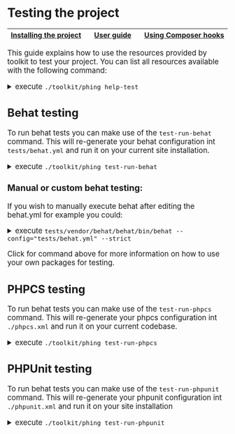 # Testing the project

<big><table><thead><tr><th nowrap> [Installing the project](./installing-project.md#installing-the-project) </th><th width="100%" align="center"> [User guide](../README.md#user-guide) </th><th nowrap> [Using Composer hooks](./composer-hooks.md#using-composer-hooks) </th></tr></thead></table>

This guide explains how to use the resources provided by toolkit to test your 
project. You can list all resources available with the following command:

<details><p><summary>execute <code>./toolkit/phing help-test</code></summary></p>

```
$ toolkit/phing help-test
+--------------------+------------+-------------------------------------------------------------------------------+
| Target name        | Visibility | Description                                                                   |
+--------------------+------------+-------------------------------------------------------------------------------+
+--------------------+------------+-------------------------------------------------------------------------------+
| test                                                                                                            |
+--------------------+------------+-------------------------------------------------------------------------------+
| test-run-phpcs     | visible    | Refresh configuration and run phpcs review.                                   |
| test-run-qa        | visible    | Refresh configuration and run qa review.                                      |
| build-project-test | hidden     |                                                                               |
| test-qa-exec       | visible    |                                                                               |
+--------------------+------------+-------------------------------------------------------------------------------+
```
</p></details>

## Behat testing
To run behat tests you can make use of the `test-run-behat` command. This will
re-generate your behat configuration int `tests/behat.yml` and run it on your
current site installation.

<details><p><summary>execute <code>./toolkit/phing test-run-behat</code></summary></p>

```
+ ./toolkit/phing test-run-behat
Buildfile: /test/toolkit/build.xml
 [property] Loading /test/toolkit/vendor/ec-europa/toolkit/includes/phing/build/boot.props
 [property] Loading /test/toolkit/build.project.props
 [property] Loading /test/toolkit/.tmp/build.version.props
     [echo] Global share directory /cache/share available.
     [echo] Temporary directory /test/toolkit/.tmp available.

root > test-behat-setup:

     [copy] Copying 1 file to /test/toolkit/tests

root > test-composer-install:

     [echo] Run 'composer install' in best folder.
 [composer] Executing /usr/bin/php composer.phar install --working-dir=/test/toolkit/tests --no-interaction --no-suggest --ansi
You are running composer with xdebug enabled. This has a major impact on runtime performance. See https://getcomposer.org/xdebug
Loading composer repositories with package information
Installing dependencies (including require-dev) from lock file
  - Installing guzzlehttp/promises (v1.3.1)
    Loading from cache

  - Installing psr/http-message (1.0.1)
    Loading from cache

  - Installing guzzlehttp/psr7 (1.4.2)
    Loading from cache

  - Installing behat/gherkin (v4.4.5)
    Loading from cache

  - Installing symfony/polyfill-mbstring (v1.4.0)
    Loading from cache

  - Installing symfony/dom-crawler (v3.3.6)
    Loading from cache

  - Installing symfony/browser-kit (v3.3.6)
    Loading from cache

  - Installing symfony/css-selector (v3.3.6)
    Loading from cache

  - Installing behat/mink (v1.7.1)
    Loading from cache

  - Installing behat/mink-browserkit-driver (v1.3.2)
    Loading from cache

  - Installing behat/transliterator (v1.2.0)
    Loading from cache

  - Installing symfony/finder (v3.3.6)
    Loading from cache

  - Installing symfony/filesystem (v3.3.6)
    Loading from cache

  - Installing symfony/yaml (v3.3.6)
    Loading from cache

  - Installing symfony/translation (v3.3.6)
    Loading from cache

  - Installing symfony/event-dispatcher (v3.0.9)
    Loading from cache

  - Installing psr/container (1.0.0)
    Loading from cache

  - Installing symfony/dependency-injection (v3.3.6)
    Loading from cache

  - Installing psr/log (1.0.2)
    Loading from cache

  - Installing symfony/debug (v3.3.6)
    Loading from cache

  - Installing symfony/console (v3.3.6)
    Loading from cache

  - Installing symfony/config (v3.3.6)
    Loading from cache

  - Installing symfony/class-loader (v3.3.6)
    Loading from cache

  - Installing behat/behat (v3.1.0)
    Loading from cache

  - Installing bex/behat-extension-driver-locator (1.0.2)
    Loading from cache

  - Installing behat/mink-extension (v2.2)
    Loading from cache

  - Installing bex/behat-screenshot (1.2.6)
    Loading from cache

  - Installing kriswallsmith/buzz (v0.15)
    Loading from cache

  - Installing bex/behat-screenshot-image-driver-img42 (1.0.0)
    Loading from cache

  - Installing sebastian/recursion-context (1.0.5)
    Loading from cache

  - Installing sebastian/exporter (1.2.2)
    Loading from cache

  - Installing sebastian/diff (1.4.3)
    Loading from cache

  - Installing sebastian/comparator (1.2.4)
    Loading from cache

  - Installing bovigo/assert (v1.7.1)
    Loading from cache

  - Installing symfony/process (v3.3.6)
    Loading from cache

  - Installing drupal/drupal-driver (v1.2.1)
    Loading from cache

  - Installing instaclick/php-webdriver (1.4.5)
    Loading from cache

  - Installing behat/mink-selenium2-driver (v1.3.1)
    Loading from cache

  - Installing guzzlehttp/guzzle (6.3.0)
    Loading from cache

  - Installing fabpot/goutte (v3.2.1)
    Loading from cache

  - Installing behat/mink-goutte-driver (v1.2.1)
    Loading from cache

  - Installing drupal/drupal-extension (v3.1.5)
    Loading from cache

  - Installing phing/phing (2.16.0)
    Loading from cache

  - Installing drupol/phingbehattask (1.0.0)
    Loading from cache

  - Installing symfony/routing (v3.0.9)
    Loading from cache

  - Installing symfony/http-foundation (v3.0.9)
    Loading from cache

  - Installing symfony/http-kernel (v3.0.9)
    Loading from cache

  - Installing pimple/pimple (v1.1.1)
    Loading from cache

  - Installing silex/silex (v1.3.6)
    Loading from cache

  - Installing lstrojny/hmmmath (0.5.1)
    Loading from cache

  - Installing symfony/polyfill-util (v1.4.0)
    Loading from cache

  - Installing symfony/polyfill-php56 (v1.4.0)
    Loading from cache

  - Installing nikic/php-parser (v3.1.0)
    Loading from cache

  - Installing jeremeamia/superclosure (2.3.0)
    Loading from cache

  - Installing guzzle/guzzle (v3.8.1)
    Loading from cache

  - Installing internations/http-mock (0.7.8)
    Loading from cache

  - Installing webmozart/assert (1.2.0)
    Loading from cache

  - Installing phpdocumentor/reflection-common (1.0)
    Loading from cache

  - Installing phpdocumentor/type-resolver (0.3.0)
    Loading from cache

  - Installing phpdocumentor/reflection-docblock (3.2.2)
    Loading from cache

  - Installing phpunit/php-token-stream (1.4.11)
    Loading from cache

  - Installing sebastian/version (2.0.1)
    Loading from cache

  - Installing sebastian/resource-operations (1.0.0)
    Loading from cache

  - Installing sebastian/object-enumerator (1.0.0)
    Loading from cache

  - Installing sebastian/global-state (1.1.1)
    Loading from cache

  - Installing sebastian/environment (2.0.0)
    Loading from cache

  - Installing phpunit/php-text-template (1.2.1)
    Loading from cache

  - Installing doctrine/instantiator (1.0.5)
    Loading from cache

  - Installing phpunit/phpunit-mock-objects (3.4.4)
    Loading from cache

  - Installing phpunit/php-timer (1.0.9)
    Loading from cache

  - Installing phpunit/php-file-iterator (1.4.2)
    Loading from cache

  - Installing sebastian/code-unit-reverse-lookup (1.0.1)
    Loading from cache

  - Installing phpunit/php-code-coverage (4.0.8)
    Loading from cache

  - Installing phpspec/prophecy (v1.7.0)
    Loading from cache

  - Installing myclabs/deep-copy (1.6.1)
    Loading from cache

  - Installing phpunit/phpunit (5.6.4)
    Loading from cache

  - Installing rych/random (v0.1.0)
    Loading from cache

Package guzzle/guzzle is abandoned, you should avoid using it. Use guzzlehttp/guzzle instead.
Generating autoload files

root > test-behat-exec:

    [behat] Executing command: /test/toolkit/tests/vendor/behat/behat/bin/behat --config="/test/toolkit/tests/behat.yml" --strict
...............................................

17 scenarios (17 passed)
47 steps (47 passed)
4m1.02s (93.58Mb)

root > test-run-behat:


BUILD FINISHED

Total time: 4 minutes 6.64 seconds
```
</p></details>

### Manual or custom behat testing:

If you wish to manually execute behat after editing the behat.yml for example
you could:

<details><p><summary>execute <code>tests/vendor/behat/behat/bin/behat --config="tests/behat.yml" --strict</code></summary></p>

If you project needs a custom version of behat or other packages you should add
these to the require-dev section of your main composer.json file. Then you can
use any package you need to perform your tests by executing your own binary or
by changing the build property of the behat.bin to your own location:

```shell
behat.bin = ${project.basedir}/vendor/behat/behat/bin/behat
```

```javascript
{
    "name": "ec-europa/subsite",
    "require": {
        "ec-europa/toolkit": "3.*"
    },
    "require-dev": {
        "behat/behat": "~3.1.0@rc",
        "drupal/drupal-extension": "~3.1.0"
    }
    "scripts": {
        "post-install-cmd": "@toolkit-install",
        "post-update-cmd": "@toolkit-install",
        "toolkit-install": "PROJECT=$(pwd) composer run-script toolkit-install -d ./vendor/ec-europa/toolkit"
    }
}
```
</p></details>

Click for command above for more information on how to use your own packages for
testing.

## PHPCS testing
To run behat tests you can make use of the `test-run-phpcs` command. This will
re-generate your phpcs configuration int `./phpcs.xml` and run it on your
current codebase.

<details><p><summary>execute <code>./toolkit/phing test-run-phpcs</code></summary></p>

```
$ toolkit/phing test-run-phpcs
Buildfile: ~/toolkit/build.xml
 [property] Loading  ~/toolkit/vendor/ec-europa/toolkit/includes/phing/build/boot.props
 [property] Loading  ~/toolkit/build.develop.props
 [property] Loading  ~/toolkit/build.project.props
 [property] Loading  ~/toolkit/.tmp/build.version.props
     [echo] Global share directory /tmp/cache/share available.
     [echo] Temporary directory  ~/toolkit/coolsite/.tmp available.

root > test-phpcs-setup-prepush:

     [echo] Enabling git pre-push hook.
   [relsym] Link exists:  ~/toolkit/resources/git/hooks/pre-push/phpcs

root > test-phpcs-setup:

   [delete] Deleting:  ~/toolkit/phpcs.xml
   [delete] Deleting:  ~/toolkit/vendor/ec-europa/toolkit/vendor/squizlabs/php_codesniffer/CodeSniffer.conf
   [config] Updating:  ~/toolkit/phpcs.xml
   [config] Updating:  ~/toolkit/vendor/ec-europa/toolkit/vendor/squizlabs/php_codesniffer/CodeSniffer.conf

root > test-phpcs-exec:



PHP CODE SNIFFER REPORT SUMMARY
----------------------------------------------------------------------
FILE                                                  ERRORS  WARNINGS
----------------------------------------------------------------------
...lsite/lib/themes/example_theme/example_theme.info  2       0
...dules/features/myproject_core/myproject_core.info  3       0
...es/features/myproject_core/myproject_core.install  1       6
...modules/custom/example_module/example_module.info  2       0
----------------------------------------------------------------------
A TOTAL OF 8 ERRORS AND 6 WARNINGS WERE FOUND IN 4 FILES
----------------------------------------------------------------------
PHPCBF CAN FIX 1 OF THESE SNIFF VIOLATIONS AUTOMATICALLY
----------------------------------------------------------------------

Time: 256ms; Memory: 9.5Mb


BUILD FAILED
```
</details>

## PHPUnit testing
To run behat tests you can make use of the `test-run-phpunit` command. This will
re-generate your phpunit configuration int `./phpunit.xml` and run it on your
site installation

<details><p><summary>execute <code>./toolkit/phing test-run-phpunit</code></summary></p>

```
Buildfile: ~/toolkit/build.xml
 [property] Loading ~/toolkit/includes/phing/build/boot.props
 [property] Loading ~/toolkit/build.develop.props
 [property] Loading ~/toolkit/build.project.props
 [property] Loading ~/toolkit/.tmp/build.version.props
     [echo] Global share directory /cache/share available.
     [echo] Temporary directory ~/toolkit/.tmp available.

core > test-phpunit-setup:

     [copy] Copying 1 file to ~/toolkit/tests

core > test-composer-install:

     [echo] Run 'composer install' in best folder.
 [composer] Composer binary not found at "composer.phar"
 [composer] Composer binary found at "/usr/local/bin/composer", updating location
 [composer] Executing /usr/bin/php /usr/local/bin/composer install --working-dir=~/toolkit/tests --no-interaction --no-suggest --ansi
Loading composer repositories with package information
Installing dependencies (including require-dev) from lock file
Nothing to install or update
Package guzzle/guzzle is abandoned, you should avoid using it. Use guzzlehttp/guzzle instead.
Generating autoload files

core > test-phpunit-exec:

PHPUnit 5.6.4 by Sebastian Bergmann and contributors.

.                                                                   1 / 1 (100%)

Time: 1.31 seconds, Memory: 45.75MB

OK (1 test, 3 assertions)

core > test-run-phpunit:


BUILD FINISHED

Total time: 6.5193 seconds


```
</p></details>
